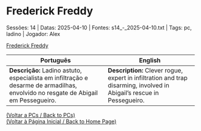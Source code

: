 
# Frederick Freddy

Sessões: 14 | Datas: 2025-04-10 | Fontes: s14_-_2025-04-10.txt | Tags: pc, ladino | Jogador: Alex

[Frederick Freddy](frederick_freddy.png)

| Português | English |
|-----------|---------|
| **Descrição:** Ladino astuto, especialista em infiltração e desarme de armadilhas, envolvido no resgate de Abigail em Pessegueiro. | **Description:** Clever rogue, expert in infiltration and trap disarming, involved in Abigail’s rescue in Pessegueiro. |

[(Voltar a PCs / Back to PCs)](pcs.md)  
[(Voltar à Página Inicial / Back to Home Page)](home.md)


